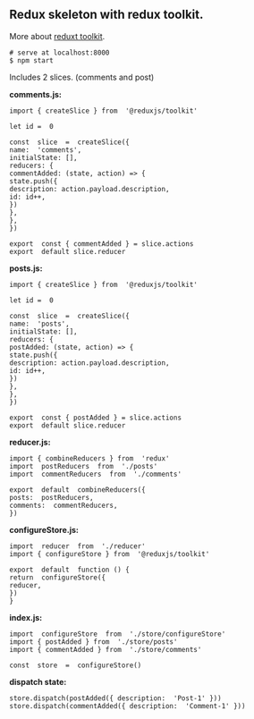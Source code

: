 ## Redux skeleton with redux toolkit.

More about [reduxt toolkit](https://redux-toolkit.js.org/).

    # serve at localhost:8000
    $ npm start

Includes 2 slices. (comments and post)

**comments.js:**

    import { createSlice } from  '@reduxjs/toolkit'

    let id =  0

    const  slice  =  createSlice({
    name:  'comments',
    initialState: [],
    reducers: {
    commentAdded: (state, action) => {
    state.push({
    description: action.payload.description,
    id: id++,
    })
    },
    },
    })

    export  const { commentAdded } = slice.actions
    export  default slice.reducer

**posts.js:**

    import { createSlice } from  '@reduxjs/toolkit'

    let id =  0

    const  slice  =  createSlice({
    name:  'posts',
    initialState: [],
    reducers: {
    postAdded: (state, action) => {
    state.push({
    description: action.payload.description,
    id: id++,
    })
    },
    },
    })

    export  const { postAdded } = slice.actions
    export  default slice.reducer

**reducer.js:**

    import { combineReducers } from  'redux'
    import  postReducers  from  './posts'
    import  commentReducers  from  './comments'

    export  default  combineReducers({
    posts:  postReducers,
    comments:  commentReducers,
    })

**configureStore.js:**

    import  reducer  from  './reducer'
    import { configureStore } from  '@reduxjs/toolkit'

    export  default  function () {
    return  configureStore({
    reducer,
    })
    }

**index.js:**

    import  configureStore  from  './store/configureStore'
    import { postAdded } from  './store/posts'
    import { commentAdded } from  './store/comments'

    const  store  =  configureStore()

**dispatch state:**

    store.dispatch(postAdded({ description:  'Post-1' }))
    store.dispatch(commentAdded({ description:  'Comment-1' }))
